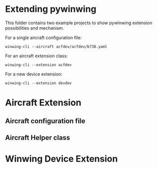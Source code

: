 # Extending pywinwing

This folder contains two example projects to show pywinwing extension possibilities and mechanism.

For a single aircraft configuration file:

```
winwing-cli --aircraft acfdev/acfdev/b738.yaml
```

For an aircraft extension class:

```
winwing-cli --extension acfdev
```

For a new device extension: 

```
winwing-cli --extension devdev
```

# Aircraft Extension

## Aircraft configuration file

## Aircraft Helper class

# Winwing Device Extension

 